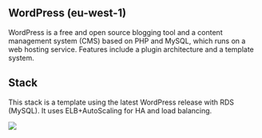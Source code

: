 ## WordPress (eu-west-1)
WordPress is a free and open source blogging tool and a content management system (CMS) based on PHP and MySQL, which runs on a web hosting service. Features include a plugin architecture and a template system.

## Stack
This stack is a template using the latest WordPress release with RDS (MySQL). It uses ELB+AutoScaling for HA and load balancing.

![](https://trello-attachments.s3.amazonaws.com/5369add918a15e844104d0ef/536b4d9e4a9d69b21b5c2ac1/1315x884/ffbacbf93d71fe872510b2fa0306d081/Wordpress-RDS.png)
